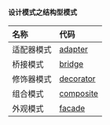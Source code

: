 #### 设计模式之结构型模式
| 名称    | 代码                                                                                          |
|:------|:--------------------------------------------------------------------------------------------|
| 适配器模式 | [adapter](https://github.com/pyihe/gobase/tree/master/design-pattern/structure/adapter)     |
| 桥接模式  | [bridge](https://github.com/pyihe/gobase/tree/master/design-pattern/structure/bridge)       |
| 修饰器模式 | [decorator](https://github.com/pyihe/gobase/tree/master/design-pattern/structure/decorator) |
| 组合模式  | [composite](https://github.com/pyihe/gobase/tree/master/design-pattern/structure/composite) |
| 外观模式  | [facade](https://github.com/pyihe/gobase/tree/master/design-pattern/structure/facade)       |
